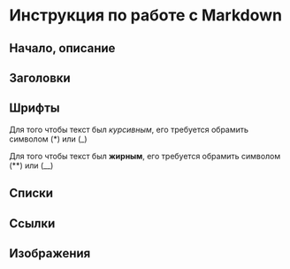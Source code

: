 # Инструкция по работе с Markdown

## Начало, описание

## Заголовки

## Шрифты

Для того чтобы текст был *курсивным*, его требуется обрамить символом (*) или (_)

Для того чтобы текст был **жирным**, его требуется обрамить символом (**) или (__)



## Списки

## Ссылки

## Изображения